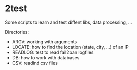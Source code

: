 # 2test
Some scripts to learn and test diffent libs, data processing, ...

Directories:
- ARGV: working with arguments
- LOCATE: how to find the location (state, city, ...) of an IP
- READLOG: test to read fail2ban logfiles
- DB: how to work with databases
- CSV: readind csv files
